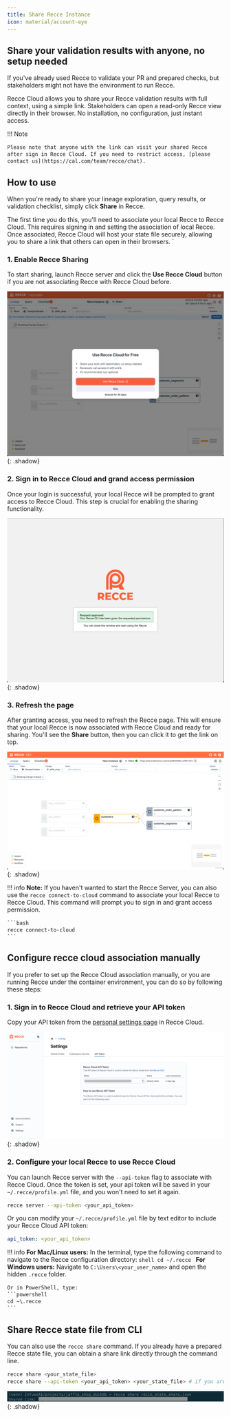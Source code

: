 ```yaml
---
title: Share Recce Instance
icon: material/account-eye
---
```


## Share your validation results with anyone, no setup needed

If you've already used Recce to validate your PR and prepared checks, but stakeholders might not have the environment to run Recce.

Recce Cloud allows you to share your Recce validation results with full context, using a simple link. Stakeholders can open a read-only Recce view directly in their browser. No installation, no configuration, just instant access.

!!! Note

    Please note that anyone with the link can visit your shared Recce after sign in Recce Cloud. If you need to restrict access, [please contact us](https://cal.com/team/recce/chat).

## How to use

When you're ready to share your lineage exploration, query results, or validation checklist, simply click **Share** in Recce.

The first time you do this, you'll need to associate your local Recce to Recce Cloud. This requires signing in and setting the association of local Recce. Once associated, Recce Cloud will host your state file securely, allowing you to share a link that others can open in their browsers.
`
### 1. Enable Recce Sharing

To start sharing, launch Recce server and click the **Use Recce Cloud** button if you are not associating Recce with Recce Cloud before.

![Recce Server](../assets/images/recce-cloud/recce-server-use-recce-cloud-for-free.png){: .shadow}

### 2. Sign in to Recce Cloud and grand access permission

Once your login is successful, your local Recce will be prompted to grant access to Recce Cloud. This step is crucial for enabling the sharing functionality.

![Request Approved](../assets/images/recce-cloud/recce-cloud-connection-request-approved.png){: .shadow}

### 3. Refresh the page
After granting access, you need to refresh the Recce page. This will ensure that your local Recce is now associated with Recce Cloud and ready for sharing. You'll see the **Share** button, then you can click it to get the link on top.

![Recce Share From Server](../assets/images/recce-cloud/recce-share-from-server-fs8.png){: .shadow}

!!! info
    **Note:** If you haven't wanted to start the Recce Server, you can also use the `recce connect-to-cloud` command to associate your local Recce to Recce Cloud. This command will prompt you to sign in and grant access permission.

    ```bash
    recce connect-to-cloud
    ```


## Configure recce cloud association manually
If you prefer to set up the Recce Cloud association manually, or you are running Recce under the container environment, you can do so by following these steps:

### 1. Sign in to Recce Cloud and retrieve your API token

Copy your API token from the [personal settings page](https://cloud.reccehq.com/settings#tokens) in Recce Cloud.

![Recce API Token](../assets/images/recce-cloud/setting-page-api-token-fs8.png){: .shadow}


### 2. Configure your local Recce to use Recce Cloud
You can launch Recce server with the `--api-token` flag to associate with Recce Cloud. Once the token is set, your api token will be saved in your `~/.recce/profile.yml` file, and you won't need to set it again.

```bash
recce server --api-token <your_api_token>
```

Or you can modify your `~/.recce/profile.yml` file by text editor to include your Recce Cloud API token:

```yaml
api_token: <your_api_token>
```

!!! info
    **For Mac/Linux users:** In the terminal, type the following command to navigate to the Recce configuration directory:
    ```shell
    cd ~/.recce
    ```
    **For Windows users:** Navigate to `C:\Users\<your_user_name>` and open the hidden `.recce` folder.

    Or in PowerShell, type:
    ```powershell
    cd ~\.recce
    ```


## Share Recce state file from CLI

You can also use the `recce share` command. If you already have a prepared Recce state file, you can obtain a share link directly through the command line.
```bash
recce share <your_state_file>
recce share --api-token <your_api_token> <your_state_file> # if you are not associating Recce with Recce Cloud before
```
![Recce Share From CLI](../assets/images/recce-cloud/recce-share-from-cli.png){: .shadow}
